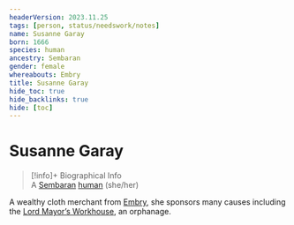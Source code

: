 ```yaml
---
headerVersion: 2023.11.25
tags: [person, status/needswork/notes]
name: Susanne Garay
born: 1666
species: human
ancestry: Sembaran
gender: female
whereabouts: Embry
title: Susanne Garay
hide_toc: true
hide_backlinks: true
hide: [toc]
---
```

# Susanne Garay
>[!info]+ Biographical Info  
> A [Sembaran](<../../gazetteer/greater-sembara/sembara/sembara.md>) [human](<../../species/humans/humans.md>) (she/her)  
>   
>> 

A wealthy cloth merchant from [Embry](<../../gazetteer/greater-sembara/sembara/heartlands/embry.md>), she sponsors many causes including the [Lord Mayor’s Workhouse](<../../gazetteer/greater-sembara/sembara/heartlands/lord-mayors-workhouse.md>), an orphanage. 
